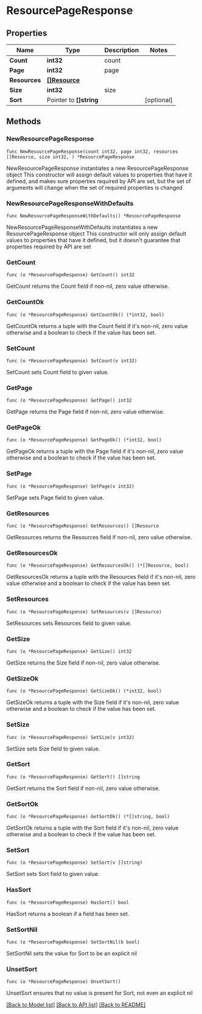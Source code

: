 # ResourcePageResponse

## Properties

Name | Type | Description | Notes
------------ | ------------- | ------------- | -------------
**Count** | **int32** | count | 
**Page** | **int32** | page | 
**Resources** | [**[]Resource**](Resource.md) |  | 
**Size** | **int32** | size | 
**Sort** | Pointer to **[]string** |  | [optional] 

## Methods

### NewResourcePageResponse

`func NewResourcePageResponse(count int32, page int32, resources []Resource, size int32, ) *ResourcePageResponse`

NewResourcePageResponse instantiates a new ResourcePageResponse object
This constructor will assign default values to properties that have it defined,
and makes sure properties required by API are set, but the set of arguments
will change when the set of required properties is changed

### NewResourcePageResponseWithDefaults

`func NewResourcePageResponseWithDefaults() *ResourcePageResponse`

NewResourcePageResponseWithDefaults instantiates a new ResourcePageResponse object
This constructor will only assign default values to properties that have it defined,
but it doesn't guarantee that properties required by API are set

### GetCount

`func (o *ResourcePageResponse) GetCount() int32`

GetCount returns the Count field if non-nil, zero value otherwise.

### GetCountOk

`func (o *ResourcePageResponse) GetCountOk() (*int32, bool)`

GetCountOk returns a tuple with the Count field if it's non-nil, zero value otherwise
and a boolean to check if the value has been set.

### SetCount

`func (o *ResourcePageResponse) SetCount(v int32)`

SetCount sets Count field to given value.


### GetPage

`func (o *ResourcePageResponse) GetPage() int32`

GetPage returns the Page field if non-nil, zero value otherwise.

### GetPageOk

`func (o *ResourcePageResponse) GetPageOk() (*int32, bool)`

GetPageOk returns a tuple with the Page field if it's non-nil, zero value otherwise
and a boolean to check if the value has been set.

### SetPage

`func (o *ResourcePageResponse) SetPage(v int32)`

SetPage sets Page field to given value.


### GetResources

`func (o *ResourcePageResponse) GetResources() []Resource`

GetResources returns the Resources field if non-nil, zero value otherwise.

### GetResourcesOk

`func (o *ResourcePageResponse) GetResourcesOk() (*[]Resource, bool)`

GetResourcesOk returns a tuple with the Resources field if it's non-nil, zero value otherwise
and a boolean to check if the value has been set.

### SetResources

`func (o *ResourcePageResponse) SetResources(v []Resource)`

SetResources sets Resources field to given value.


### GetSize

`func (o *ResourcePageResponse) GetSize() int32`

GetSize returns the Size field if non-nil, zero value otherwise.

### GetSizeOk

`func (o *ResourcePageResponse) GetSizeOk() (*int32, bool)`

GetSizeOk returns a tuple with the Size field if it's non-nil, zero value otherwise
and a boolean to check if the value has been set.

### SetSize

`func (o *ResourcePageResponse) SetSize(v int32)`

SetSize sets Size field to given value.


### GetSort

`func (o *ResourcePageResponse) GetSort() []string`

GetSort returns the Sort field if non-nil, zero value otherwise.

### GetSortOk

`func (o *ResourcePageResponse) GetSortOk() (*[]string, bool)`

GetSortOk returns a tuple with the Sort field if it's non-nil, zero value otherwise
and a boolean to check if the value has been set.

### SetSort

`func (o *ResourcePageResponse) SetSort(v []string)`

SetSort sets Sort field to given value.

### HasSort

`func (o *ResourcePageResponse) HasSort() bool`

HasSort returns a boolean if a field has been set.

### SetSortNil

`func (o *ResourcePageResponse) SetSortNil(b bool)`

 SetSortNil sets the value for Sort to be an explicit nil

### UnsetSort
`func (o *ResourcePageResponse) UnsetSort()`

UnsetSort ensures that no value is present for Sort, not even an explicit nil

[[Back to Model list]](../README.md#documentation-for-models) [[Back to API list]](../README.md#documentation-for-api-endpoints) [[Back to README]](../README.md)


